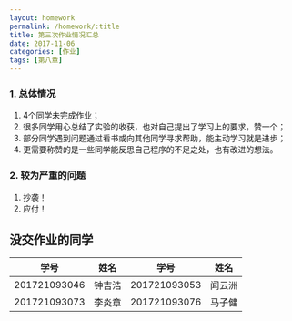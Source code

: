 ```yaml
---
layout: homework
permalink: /homework/:title
title: 第三次作业情况汇总
date: 2017-11-06
categories: [作业]
tags: [第八章]
---
```

### 1. 总体情况
1. 4个同学未完成作业；
1. 很多同学用心总结了实验的收获，也对自己提出了学习上的要求，赞一个；    
2. 部分同学遇到问题通过看书或向其他同学寻求帮助，能主动学习就是进步；    
3. 更需要称赞的是一些同学能反思自己程序的不足之处，也有改进的想法。    

### 2. 较为严重的问题
1. 抄袭！    
1. 应付！

## 没交作业的同学

| 学号 | 姓名 | 学号 | 姓名 |
| --- | --- | --- | ---|
|201721093046|钟吉浩|201721093053|闻云洲|
|201721093073|李炎章	|201721093076|马子健|